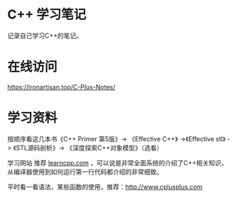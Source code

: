 # C++ 学习笔记

记录自己学习C++的笔记。


# 在线访问

<https://ironartisan.top/C-Plus-Notes/>


# 学习资料

按顺序看这几本书《C++ Primer 第5版》-> 《Effective C++》 ->《Effective stl》 -> 《STL源码剖析》-> 《深度探索C++对象模型》（选看）


学习网站 推荐 [learncpp.com](https://www.learncpp.com/) ，可以说是非常全面系统的介绍了C++相关知识，从编译器使用到如何运行第一行代码都介绍的非常细致。


平时看一看语法，某些函数的使用，推荐：<http://www.cplusplus.com>

